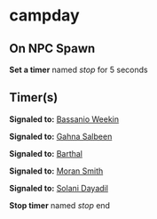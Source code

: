 # campday







## On NPC Spawn

**Set a timer** named *stop* for 5 seconds


## Timer(s)

**Signaled to:**  [Bassanio Weekin](/npc/1095)

**Signaled to:**  [Gahna Salbeen](/npc/1120)

**Signaled to:**  [Barthal](/npc/1115)

**Signaled to:**  [Moran Smith](/npc/1078)

**Signaled to:**  [Solani Dayadil](/npc/1094)

**Stop timer** named *stop*
end